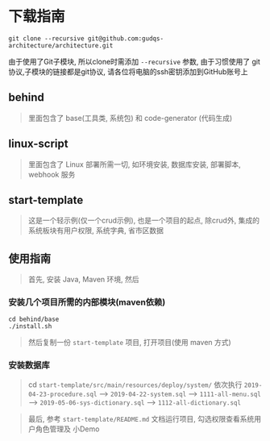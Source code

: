 # 下载指南
```
git clone --recursive git@github.com:gudqs-architecture/architecture.git
```
由于使用了Git子模块, 所以clone时需添加 `--recursive` 参数, 由于习惯使用了 git 协议,子模块的链接都是git协议, 请各位将电脑的ssh密钥添加到GitHub账号上

## behind
> 里面包含了 base(工具类, 系统包) 和 code-generator (代码生成)

## linux-script
> 里面包含了 Linux 部署所需一切, 如环境安装, 数据库安装, 部署脚本, webhook 服务

## start-template
> 这是一个轻示例(仅一个crud示例), 也是一个项目的起点, 除crud外, 集成的系统板块有用户权限, 系统字典, 省市区数据


## 使用指南
> 首先, 安装 Java, Maven 环境, 然后

### 安装几个项目所需的内部模块(maven依赖)
```
cd behind/base
./install.sh
```

> 然后复制一份 `start-template` 项目, 打开项目(使用 maven 方式)

### 安装数据库
> cd `start-template/src/main/resources/deploy/system/`
依次执行 `2019-04-23-procedure.sql`  --> `2019-04-22-system.sql`  --> `1111-all-menu.sql` --> `2019-05-06-sys-dictionary.sql` --> `1112-all-dictionary.sql`

> 最后, 参考 `start-template/README.md` 文档运行项目, 勾选权限查看系统用户角色管理及 小Demo
